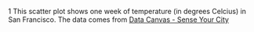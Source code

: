 1 This scatter plot shows one week of temperature (in degrees Celcius) in San Francisco. The data comes from [Data Canvas - Sense Your City](https://grayarea.org/initiative/data-canvas-sense-your-city/)